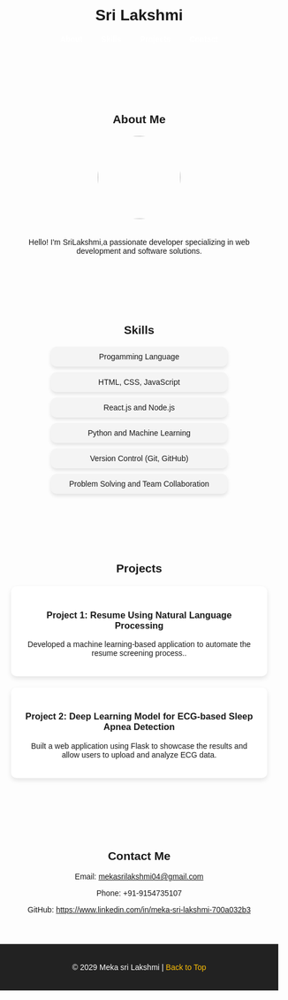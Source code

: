 <!DOCTYPE html>
<html lang="en">
<head>
  <meta charset="UTF-8">
  <meta name="viewport" content="width=device-width, initial-scale=1.0">
  <title>My Portfolio</title>
  <style>
    body {
      font-family: Arial, sans-serif;
      margin: 0;
      padding: 0;
      box-sizing: border-box;
    }

    /* Header Section */
    header {
      background: linear-gradient(45deg, #6a11cb, #2575fc);
      color: white;
      padding: 20px;
      text-align: center;
    }

    nav {
      margin-top: 10px;
    }

    nav a {
      color: white;
      text-decoration: none;
      margin: 0 15px;
      font-weight: bold;
    }

    nav a:hover {
      text-decoration: underline;
    }

    /* Section Styles */
    section {
      padding: 40px 20px;
      text-align: center;
    }

    #about img {
      width: 150px;
      border-radius: 50%;
      margin-bottom: 20px;
    }

    #skills ul {
      list-style-type: none;
      padding: 0;
    }

    #skills ul li {
      background: #f4f4f4;
      margin: 10px auto;
      padding: 10px;
      max-width: 300px;
      border-radius: 10px;
      box-shadow: 0 4px 6px rgba(0, 0, 0, 0.1);
    }

    #projects .project {
      background: #fff;
      margin: 20px auto;
      padding: 20px;
      max-width: 500px;
      border-radius: 10px;
      box-shadow: 0 4px 8px rgba(0, 0, 0, 0.1);
    }

    /* Footer Section */
    footer {
      background: #222;
      color: white;
      padding: 20px;
      text-align: center;
    }

    footer a {
      color: #ffc107;
      text-decoration: none;
    }
  </style>
</head>
<body>

  <!-- Header Section -->
  <header>
    <h1>Sri Lakshmi</h1>
    <nav>
      <a href="#about">About</a>
      <a href="#skills">Skills</a>
      <a href="#projects">Projects</a>
      <a href="#contact">Contact</a>
    </nav>
  </header>

  <!-- About Section -->
  <section id="about">
    <h2>About Me</h2>
    <img src="https://c:\Users\bugga\Downloads\WhatsApp Image 2025-01-05 at 12.02.30 PM.jpeg alt="Your Photo">
    <p>Hello! I'm SriLakshmi,a passionate developer specializing in web development and software solutions.</p>
  </section>

  <!-- Skills Section -->
  <section id="skills">
    <h2>Skills</h2>
    <ul>
      <li>Progamming Language</li>
      <li>HTML, CSS, JavaScript</li>
      <li>React.js and Node.js</li>
      <li>Python and Machine Learning</li>
      <li>Version Control (Git, GitHub)</li>
      <li>Problem Solving and Team Collaboration</li>
    </ul>
  </section>

  <!-- Projects Section -->
  <section id="projects">
    <h2>Projects</h2>
    <div class="project">
      <h3>Project 1: Resume Using Natural Language Processing</h3>
      <p>Developed a machine learning-based application to automate the resume screening process..</p>
    </div>
    <div class="project">
      <h3>Project 2: Deep Learning Model for ECG-based Sleep Apnea Detection</h3>
      <p>Built a web application using Flask to showcase the results and allow users to upload and analyze ECG data.</p>
    </div>
  </section>

  <!-- Contact Section -->
  <section id="contact">
    <h2>Contact Me</h2>
    <p>Email: <a href="mailto:mekasrilakshmi04@gmail.com">mekasrilakshmi04@gmail.com</a></p>
    <p>Phone: +91-9154735107</p>
    <p>GitHub: <a href="https://github.com/Srilakshmi7799>https://github.com/Srilakshmi7799</a></p>
    <p>LinkedIn: <a href="https://www.linkedin.com/in/meka-sri-lakshmi-700a032b3/> https://www.linkedin.com/in/meka-sri-lakshmi-700a032b3 </a></p>
  </section>

  <!-- Footer -->
  <footer>
    <p>© 2029 Meka sri Lakshmi | <a href="#about">Back to Top</a></p>
  </footer>

</body>
</html>
